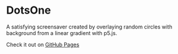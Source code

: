 # DotsOne
A satisfying screensaver created by overlaying random circles with background from a linear gradient with p5.js.  

Check it out on [GitHub Pages](https://falvamo.github.io/dots/)
